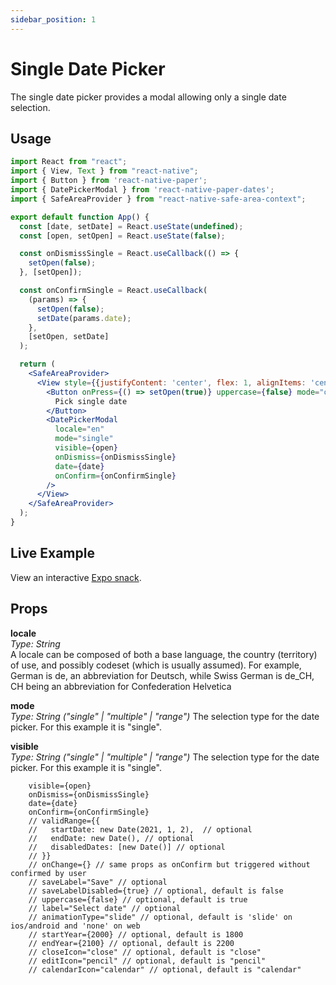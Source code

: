 ```yaml
---
sidebar_position: 1
---
```


# Single Date Picker

The single date picker provides a modal allowing only a single date selection.

## Usage

```jsx
import React from "react";
import { View, Text } from "react-native";
import { Button } from 'react-native-paper';
import { DatePickerModal } from 'react-native-paper-dates';
import { SafeAreaProvider } from "react-native-safe-area-context";

export default function App() {
  const [date, setDate] = React.useState(undefined);
  const [open, setOpen] = React.useState(false);

  const onDismissSingle = React.useCallback(() => {
    setOpen(false);
  }, [setOpen]);

  const onConfirmSingle = React.useCallback(
    (params) => {
      setOpen(false);
      setDate(params.date);
    },
    [setOpen, setDate]
  );

  return (
    <SafeAreaProvider>
      <View style={{justifyContent: 'center', flex: 1, alignItems: 'center'}}>
        <Button onPress={() => setOpen(true)} uppercase={false} mode="outlined">
          Pick single date
        </Button>
        <DatePickerModal
          locale="en"
          mode="single"
          visible={open}
          onDismiss={onDismissSingle}
          date={date}
          onConfirm={onConfirmSingle}
        />
      </View>
    </SafeAreaProvider>
  );
}
```

## Live Example

View an interactive [Expo snack](https://snack.expo.dev/@fitzwabs/react-native-paper-dates-single-picker).

## Props

**locale**  
*Type: String*  
A locale can be composed of both a base language, the country (territory) of use, and possibly codeset (which is usually assumed). For example, German is de, an abbreviation for Deutsch, while Swiss German is de_CH, CH being an abbreviation for Confederation Helvetica 

**mode**  
*Type: String ("single" | "multiple" | "range")* 
The selection type for the date picker. For this example it is "single".

**visible**  
*Type: String ("single" | "multiple" | "range")* 
The selection type for the date picker. For this example it is "single".

        visible={open}
        onDismiss={onDismissSingle}
        date={date}
        onConfirm={onConfirmSingle}
        // validRange={{
        //   startDate: new Date(2021, 1, 2),  // optional
        //   endDate: new Date(), // optional
        //   disabledDates: [new Date()] // optional
        // }}
        // onChange={} // same props as onConfirm but triggered without confirmed by user
        // saveLabel="Save" // optional
        // saveLabelDisabled={true} // optional, default is false
        // uppercase={false} // optional, default is true
        // label="Select date" // optional
        // animationType="slide" // optional, default is 'slide' on ios/android and 'none' on web
        // startYear={2000} // optional, default is 1800
        // endYear={2100} // optional, default is 2200
        // closeIcon="close" // optional, default is "close"
        // editIcon="pencil" // optional, default is "pencil"
        // calendarIcon="calendar" // optional, default is "calendar"

